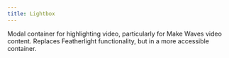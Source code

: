 ```yaml
---
title: Lightbox
---
```

Modal container for highlighting video, particularly for Make Waves video content. Replaces Featherlight functionality, but in a more accessible container.
